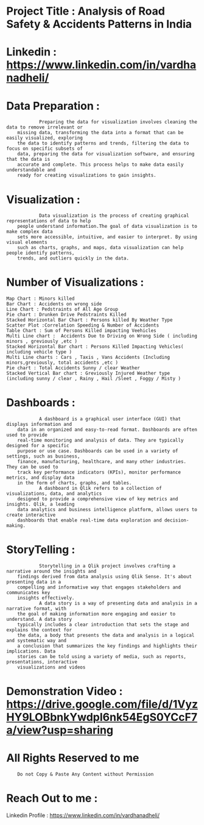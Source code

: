 # Project Title : Analysis of Road Safety & Accidents Patterns in India 

# Linkedin : https://www.linkedin.com/in/vardhanadheli/


# Data Preparation : 
                Preparing the data for visualization involves cleaning the data to remove irrelevant or
        missing data, transforming the data into a format that can be easily visualized, exploring
        the data to identify patterns and trends, filtering the data to focus on specific subsets of
        data, preparing the data for visualization software, and ensuring that the data is
        accurate and complete. This process helps to make data easily understandable and
        ready for creating visualizations to gain insights.
# Visualization :
                Data visualization is the process of creating graphical representations of data to help 
        people understand information.The goal of data visualization is to make complex data
        sets more accessible, intuitive, and easier to interpret. By using visual elements
        such as charts, graphs, and maps, data visualization can help people identify patterns, 
        trends, and outliers quickly in the data.

  
# Number of Visualizations : 
    Map Chart : Minors killed
    Bar Chart : Accidents on wrong side
    Line Chart : Pedstraints of All Age Group
    Pie chart : Drunken Drive Pedstraints Killed 
    Stacked Horizontal Bar Chart : Persons killed By Weather Type 
    Scatter Plot :Correlation Speeding & Number of Accidents
    Table Chart : Sum of Persons Killed impacting Veehicles
    Multi Line chart :  Accidents Due to Driving on Wrong Side ( including minors , greviously ,etc )
    Stacked Horizontal Bar chart : Persons Killed Impacting Vehicles( including vehicle type )
    Multi Line charts : Cars , Taxis , Vans Accidents (Including minors,greviously, total accidents ,etc )
    Pie chart : Total Accidents Sunny / clear Weather 
    Stacked Vertical Bar chart : Greviously Injured Weather type (including sunny / clear , Rainy , Hail /Sleet , Foggy / Misty )


# Dashboards :
                A dashboard is a graphical user interface (GUI) that displays information and
        data in an organized and easy-to-read format. Dashboards are often used to provide
        real-time monitoring and analysis of data. They are typically designed for a specific
        purpose or use case. Dashboards can be used in a variety of settings, such as business,
        finance, manufacturing, healthcare, and many other industries. They can be used to
        track key performance indicators (KPIs), monitor performance metrics, and display data
        in the form of charts, graphs, and tables.
                A dashboard in Qlik refers to a collection of visualizations, data, and analytics
        designed to provide a comprehensive view of key metrics and insights. Qlik, a leading
        data analytics and business intelligence platform, allows users to create interactive
        dashboards that enable real-time data exploration and decision-making.

# StoryTelling : 
                Storytelling in a Qlik project involves crafting a narrative around the insights and
        findings derived from data analysis using Qlik Sense. It's about presenting data in a
        compelling and informative way that engages stakeholders and communicates key
        insights effectively.
                A data story is a way of presenting data and analysis in a narrative format, with
        the goal of making information more engaging and easier to understand. A data story
        typically includes a clear introduction that sets the stage and explains the context for
        the data, a body that presents the data and analysis in a logical and systematic way and
        a conclusion that summarizes the key findings and highlights their implications. Data
        stories can be told using a variety of media, such as reports, presentations, interactive
        visualizations and videos


# Demonstration Video : https://drive.google.com/file/d/1VyzHY9LOBbnkYwdpI6nk54EgS0YCcF7a/view?usp=sharing
# All Rights Reserved to me 
        Do not Copy & Paste Any Content without Permission


# Reach Out to me : 
Linkedin Profile : https://www.linkedin.com/in/vardhanadheli/
